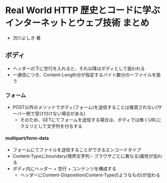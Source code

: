 # Real World HTTP 歴史とコードに学ぶインターネットとウェブ技術 まとめ
- 渋川よしき 著

## ボディ
- ヘッダーの下に空行を入れると、それ以降はボディとして扱われる
- 一通信につき、Content-Length分が指定するバイト数分の一ファイルを扱う

### フォーム
- POST以外のメソッドでボディ(フォーム)を送信することは推奨されない(サーバー側で受け付けない場合がある)
  - そのため、GETにてフォームを送信する場合は、ボディでは無くURLにクエリとして文字列を付与する

#### multipart/form-data
- フォームにてファイルを送信することができるエンコードタイプ
- Content-Typeにboundary(境界文字列・ブラウザごとに異なる)属性が加わる
- ボディ内にヘッダー + 空行 + コンテンツを構成する
  - ヘッダーにContent-Disposition(Content-Typeのようなもの)が加わる
